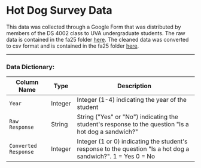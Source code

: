 # Hot Dog Survey Data

This data was collected through a Google Form that was distributed by members of the DS 4002 class to UVA undergraduate students.
The raw data is contained in the fa25 folder [here](https://github.com/evelynmaxwell/DS-4002-EM/blob/e28f50899ea8c597c03020353b31adfac08b9352/hot-dog-survey-data/fa25/Is%20hotdog%20a%20sandwich_%20(Responses).xlsx).
The cleaned data was converted to csv format and is contained in the fa25 folder [here](https://github.com/evelynmaxwell/DS-4002-EM/blob/fba8a69058e6f2e503cfb5361381a50cdea96169/hot-dog-survey-data/fa25/Cleaned%20Hotdog%20Data.csv).

---

### Data Dictionary:

| Column Name | Type        | Description |
|-------------|-------------|-------------|
| `Year`        | Integer     | Integer (1-4) indicating the year of the student|
| `Raw Response`        | String     | String ("Yes" or "No") indicating the student's response to the question "Is a hot dog a sandwich?"|
| `Converted Response`      | Integer      | Integer (1 or 0) indicating the student's response to the question "Is a hot dog a sandwich?". 1 = Yes 0 = No |
